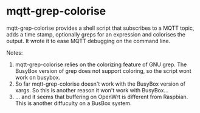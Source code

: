 # mqtt-grep-colorise
mqtt-grep-colorise provides a shell script that subscribes to a MQTT topic, adds a time stamp, optionally greps for an expression and colorises the output. It wrote it to ease MQTT debugging on the command line.

Notes:
1. mqtt-grep-colorise relies on the colorizing feature of GNU grep. The BusyBox version of grep does not support coloring, so the script wont work on busybox.
2. So far mqtt-grep-colorise doesn't work with the BusyBox version of xargs. So this is another reason it won't work with BusyBox...
3. ... and it seems that buffering on OpenWrt is different from Raspbian. This is another diffuculty on a BusBox system.
